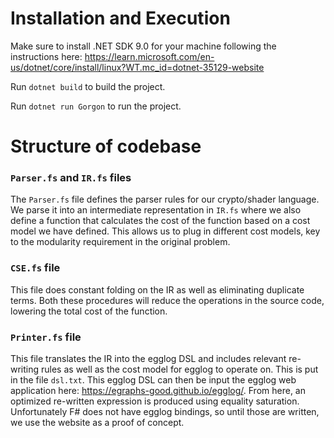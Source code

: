 # Installation and Execution
Make sure to install .NET SDK 9.0 for your machine following the instructions here: https://learn.microsoft.com/en-us/dotnet/core/install/linux?WT.mc_id=dotnet-35129-website


Run `dotnet build` to build the project.

Run `dotnet run Gorgon` to run the project.

# Structure of codebase

### `Parser.fs` and `IR.fs` files

The `Parser.fs` file defines the parser rules for our crypto/shader language. We parse it into an intermediate representation in `IR.fs` where we also define a function that calculates the cost of the function based on a cost model we have defined. This allows us to plug in different cost models, key to the modularity requirement in the original problem.

### `CSE.fs` file

This file does constant folding on the IR as well as eliminating duplicate terms. Both these procedures will reduce the operations in the source code, lowering the total cost of the function.

### `Printer.fs` file

This file translates the IR into the egglog DSL and includes relevant re-writing rules as well as the cost model for egglog to operate on. This is put in the file `dsl.txt`. This egglog DSL can then be input the egglog web application here: https://egraphs-good.github.io/egglog/. From here, an optimized re-written expression is produced using equality saturation. Unfortunately F# does not have egglog bindings, so until those are written, we use the website as a proof of concept.




